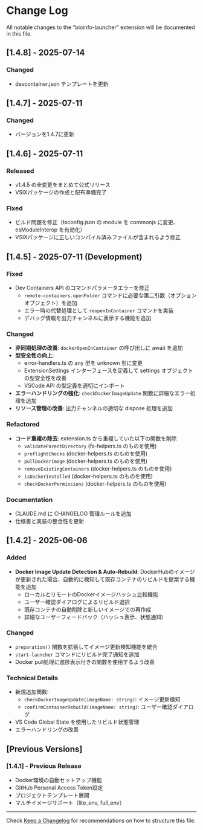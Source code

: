 # Change Log

All notable changes to the "bioinfo-launcher" extension will be documented in this file.

## [1.4.8] - 2025-07-14

### Changed
- devcontainer.json テンプレートを更新

## [1.4.7] - 2025-07-11

### Changed
- バージョンを1.4.7に更新

## [1.4.6] - 2025-07-11

### Released
- v1.4.5 の全変更をまとめて公式リリース
- VSIXパッケージの作成と配布準備完了

### Fixed
- ビルド問題を修正（tsconfig.json の module を commonjs に変更、esModuleInterop を有効化）
- VSIXパッケージに正しいコンパイル済みファイルが含まれるよう修正

## [1.4.5] - 2025-07-11 (Development)

### Fixed
- Dev Containers API のコマンドパラメータエラーを修正
  - `remote-containers.openFolder` コマンドに必要な第二引数（オプションオブジェクト）を追加
  - エラー時の代替処理として `reopenInContainer` コマンドを実装
  - デバッグ情報を出力チャンネルに表示する機能を追加

### Changed
- **非同期処理の改善**: `dockerOpenInContainer` の呼び出しに await を追加
- **型安全性の向上**:
  - error-handlers.ts の any 型を unknown 型に変更
  - ExtensionSettings インターフェースを定義して settings オブジェクトの型安全性を改善
  - VSCode API の型定義を適切にインポート
- **エラーハンドリングの強化**: `checkDockerImageUpdate` 関数に詳細なエラー処理を追加
- **リソース管理の改善**: 出力チャンネルの適切な dispose 処理を追加

### Refactored
- **コード重複の除去**: extension.ts から重複していた以下の関数を削除
  - `validateParentDirectory` (fs-helpers.ts のものを使用)
  - `preflightChecks` (docker-helpers.ts のものを使用)
  - `pullDockerImage` (docker-helpers.ts のものを使用)
  - `removeExistingContainers` (docker-helpers.ts のものを使用)
  - `isDockerInstalled` (docker-helpers.ts のものを使用)
  - `checkDockerPermissions` (docker-helpers.ts のものを使用)

### Documentation
- CLAUDE.md に CHANGELOG 管理ルールを追加
- 仕様書と実装の整合性を更新

## [1.4.2] - 2025-06-06

### Added
- **Docker Image Update Detection & Auto-Rebuild**: DockerHubのイメージが更新された場合、自動的に検知して既存コンテナのリビルドを提案する機能を追加
  - ローカルとリモートのDockerイメージハッシュ比較機能
  - ユーザー確認ダイアログによるリビルド選択
  - 既存コンテナの自動削除と新しいイメージでの再作成
  - 詳細なユーザーフィードバック（ハッシュ表示、状態通知）

### Changed
- `preparation()` 関数を拡張してイメージ更新検知機能を統合
- `start-launcher` コマンドにリビルド完了通知を追加
- Docker pull処理に進捗表示付きの関数を使用するよう改善

### Technical Details
- 新規追加関数:
  - `checkDockerImageUpdate(imageName: string)`: イメージ更新検知
  - `confirmContainerRebuild(imageName: string)`: ユーザー確認ダイアログ
- VS Code Global State を使用したリビルド状態管理
- エラーハンドリングの改善

## [Previous Versions]

### [1.4.1] - Previous Release
- Docker環境の自動セットアップ機能
- GitHub Personal Access Token設定
- プロジェクトテンプレート展開
- マルチイメージサポート（lite_env, full_env）

---

Check [Keep a Changelog](http://keepachangelog.com/) for recommendations on how to structure this file. 